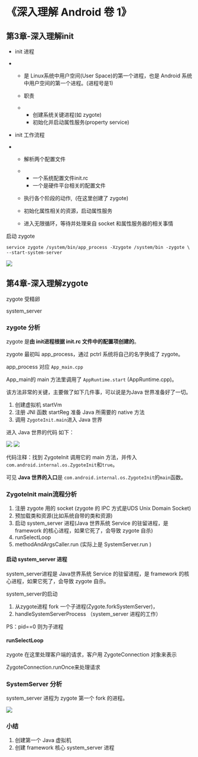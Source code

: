 # 《深入理解 Android 卷 1》


## 第3章-深入理解init

- init 进程

- - 是 Linux系统中用户空间(User Space)的第一个进程，也是 Android 系统中用户空间的第一个进程。(进程号是1)

  - 职责

  - - 创建系统关键进程(如 zygote)
    - 初始化并启动属性服务(property service)



- init 工作流程

- - 解析两个配置文件

  - - 一个系统配置文件init.rc
    - 一个是硬件平台相关的配置文件

  - 执行各个阶段的动作,  (在这里创建了 zygote)

  - 初始化属性相关的资源，启动属性服务

  - 进入无限循环，等待并处理来自 socket 和属性服务器的相关事情





启动 zygote



```
service zygote /system/bin/app_process -Xzygote /system/bin -zygote \ --start-system-server
```



<img src="http://ww1.sinaimg.cn/large/98900c07gw1fbftzcgcsuj20go05t3z8.jpg"/>




## 第4章-深入理解zygote

zygote 受精卵

system_server  


### zygote 分析


zygote 是**由 init进程根据 init.rc 文件中的配置项创建的**。

zygote 最初叫 app_process，通过 pctrl 系统将自己的名字换成了 zygote。



app_process 对应 `App_main.cpp`



App_main的 main 方法里调用了 `AppRuntime.start` (AppRuntime.cpp)。



该方法非常的关键，主要做了如下几件事，可以说是为Java 世界准备好了一切。



1. 创建虚拟机 startVm
2. 注册 JNI 函数 startReg  准备 Java 所需要的 native 方法
3. 调用 `ZygoteInit.main`进入 Java 世界



进入 Java 世界的代码 如下：



<img src="http://ww1.sinaimg.cn/large/98900c07gw1fbgxhkg9l0j20gp0b1q4s.jpg"/>

<img src="http://ww4.sinaimg.cn/large/98900c07gw1fbgxih1cwnj20dg09575n.jpg"/>



代码注释：找到 ZygoteInit 调用它的 main 方法，并传入`com.android.internal.os.ZygoteInit`和`true`。

可见 **Java 世界的入口**是 `com.android.internal.os.ZygoteInit`的`main`函数。



### ZygoteInit main流程分析



1. 注册 zygote 用的 socket (zygote 的 IPC 方式是UDS Unix Domain Socket)
2. 预加载类和资源(比如系统自带的类和资源)
3. 启动 system_server 进程(Java 世界系统 Service 的驻留进程，是 framework 的核心进程，如果它死了，会导致 zygote 自杀)
4. runSelectLoop
5. methodAndArgsCaller.run (实际上是 SystemServer.run )



#### 启动 system_server 进程

system_server进程是 Java世界系统 Service 的驻留进程，是 framework 的核心进程，如果它死了，会导致 zygote 自杀。

system_server的启动

1. 从zygote进程 fork 一个子进程(Zygote.forkSystemServer)，
2. handleSystemServerProcess  （system_server 进程的工作）

 PS：pid==0 则为子进程



#### runSelectLoop

zygote  在这里处理客户端的请求，客户用 ZygoteConnection 对象来表示

ZygoteConnection.runOnce来处理请求





### SystemServer 分析

system_server 进程为 zygote 第一个 fork 的进程。







<img src="http://ww2.sinaimg.cn/large/98900c07gw1fbljpte5t2j20eu0743zd.jpg"/>




### 小结



1. 创建第一个 Java 虚拟机
2. 创建 framework 核心 system_server 进程







